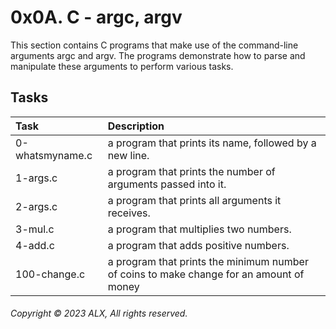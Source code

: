 # 0x0A. C - argc, argv
This section contains C programs that make use of the command-line arguments argc and argv. The programs demonstrate how to parse and manipulate these arguments to perform various tasks.
## Tasks
| Task | Description |
|:--|:--|
| 0-whatsmyname.c | a program that prints its name, followed by a new line. |
| 1-args.c | a program that prints the number of arguments passed into it. |
| 2-args.c | a program that prints all arguments it receives. |
| 3-mul.c |  a program that multiplies two numbers. |
| 4-add.c | a program that adds positive numbers. |
| 100-change.c | a program that prints the minimum number of coins to make change for an amount of money |
###### Copyright © 2023 ALX, All rights reserved.
